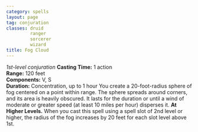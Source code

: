 ```yaml
---
category: spells
layout: page
tag: conjuration
classes: druid
         ranger
         sorcerer
         wizard
title: Fog Cloud 
---
```

_1st-level conjuration_ 
**Casting Time:** 1 action    
**Range:** 120 feet    
**Components:** V, S    
**Duration:** Concentration, up to 1 hour 
You create a 20-foot-radius sphere of fog centered on a point within range. The sphere spreads around corners, and its area is heavily obscured. It lasts for the duration or until a wind of moderate or greater speed (at least 10 miles per hour) disperses it. 
**At Higher Levels.** When you cast this spell using a spell slot of 2nd level or higher, the radius of the fog increases by 20 feet for each slot level above 1st. 